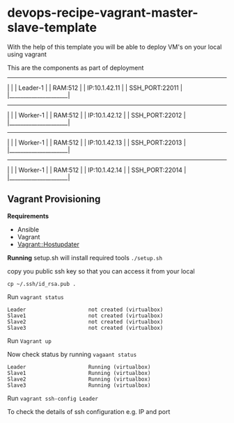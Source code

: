# devops-recipe-vagrant-master-slave-template

With the help of this template you will be able to deploy VM's on your local using vagrant

This are the components as part of deployment

_______________________
|                     |
|	Leader-1          |
|	RAM:512           |
|	IP:10.1.42.11     |
|   SSH_PORT:22011    |
|_____________________|
_______________________
|                     |
|	Worker-1    	  |
|	RAM:512			  |
|	IP:10.1.42.12     |
|   SSH_PORT:22012	  |
|_____________________|
_______________________
|                     |
|	Worker-1    	  |
|	RAM:512			  |	
|	IP:10.1.42.13     |
|   SSH_PORT:22013	  |
|_____________________|
_______________________
|                     |
|	Worker-1    	  |
|	RAM:512			  |
|	IP:10.1.42.14     |
|   SSH_PORT:22014	  |
|_____________________|

## Vagrant Provisioning

**Requirements**

- Ansible
- Vagrant
- [Vagrant::Hostupdater](https://github.com/cogitatio/vagrant-hostsupdater)

**Running**
setup.sh will install required tools
 `./setup.sh`

copy you public ssh key so that you can access it from your local

`cp ~/.ssh/id_rsa.pub .`

Run `vagrant status`
```
Leader                    not created (virtualbox)
Slave1                    not created (virtualbox)
Slave2                    not created (virtualbox)
Slave3                    not created (virtualbox)
```

Run `Vagrant up`

Now check status by running  `vagaant status`

```
Leader                    Running (virtualbox)
Slave1                    Running (virtualbox)
Slave2                    Running (virtualbox)
Slave3                    Running (virtualbox)
```

Run `vagrant ssh-config Leader`

To check the details of ssh configuration e.g. IP and port

